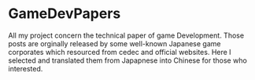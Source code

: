GameDevPapers
=============

All my project concern the technical paper of game Development. Those posts are orginally released by some well-known Japanese game corporates which resourced from cedec and official websites. Here I selected and translated them from Japapnese into Chinese for those who interested. 
